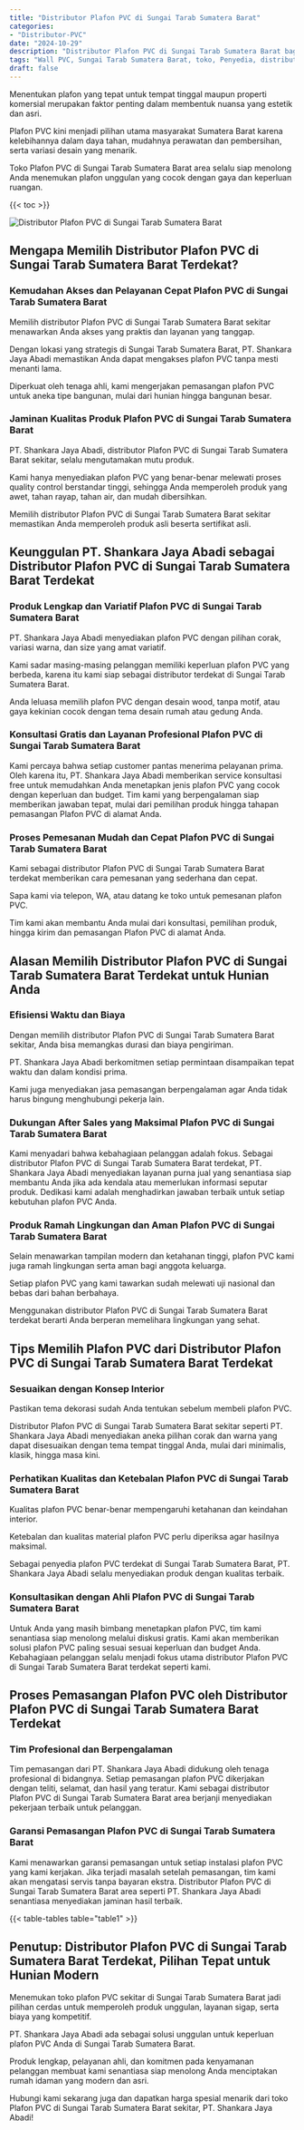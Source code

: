 ```yaml
---
title: "Distributor Plafon PVC di Sungai Tarab Sumatera Barat"
categories: 
- "Distributor-PVC"
date: "2024-10-29"
description: "Distributor Plafon PVC di Sungai Tarab Sumatera Barat bagi hunian, perkantoran, dan toko. Produk berkualitas, pilihan motif, pilihan warna elegan, beserta jasa instalasi dikerjakan oleh tenaga ahli profesional serta jaminan resmi!|Jasa distribusi Plafon PVC di Sungai Tarab Sumatera Barat untuk kebutuhan rumah, perkantoran, atau ritel, beserta material terbaik dan pemasangan oleh tim ahli serta kepastian resmi.|Alternatif Plafon PVC di Sungai Tarab Sumatera Barat yang andal untuk rumah, office, dan gerai, bersama produk unggulan dan instalasi dikerjakan oleh teknisi ahli dan jaminan resmi.|Distribusi Plafon PVC di Sungai Tarab Sumatera Barat bagi rumah, kantor, dan toko, dengan produk terbaik dan instalasi ditangani oleh tim berpengalaman, disertai beserta kepastian resmi.}"
tags: "Wall PVC, Sungai Tarab Sumatera Barat, toko, Penyedia, distributor"
draft: false
---
```


Menentukan plafon yang tepat untuk tempat tinggal maupun properti komersial merupakan faktor penting dalam membentuk nuansa yang estetik dan asri.

Plafon PVC kini menjadi pilihan utama masyarakat Sumatera Barat karena kelebihannya dalam daya tahan, mudahnya perawatan dan pembersihan, serta variasi desain yang menarik.

Toko Plafon PVC di Sungai Tarab Sumatera Barat area selalu siap menolong Anda menemukan plafon unggulan yang cocok dengan gaya dan keperluan ruangan.

{{< toc >}}

![Distributor Plafon PVC di Sungai Tarab Sumatera Barat](/images/Distributor-PVC/Distributor-Plafon-PVC-di-Sungai-Tarab-Sumatera-Barat.png)


## Mengapa Memilih Distributor Plafon PVC di Sungai Tarab Sumatera Barat Terdekat?

### Kemudahan Akses dan Pelayanan Cepat Plafon PVC di Sungai Tarab Sumatera Barat

Memilih distributor Plafon PVC di Sungai Tarab Sumatera Barat sekitar menawarkan Anda akses yang praktis dan layanan yang tanggap.

Dengan lokasi yang strategis di Sungai Tarab Sumatera Barat, PT. Shankara Jaya Abadi memastikan Anda dapat mengakses plafon PVC tanpa mesti menanti lama.

Diperkuat oleh tenaga ahli, kami mengerjakan pemasangan plafon PVC untuk aneka tipe bangunan, mulai dari hunian hingga bangunan besar.

### Jaminan Kualitas Produk Plafon PVC di Sungai Tarab Sumatera Barat

PT. Shankara Jaya Abadi, distributor Plafon PVC di Sungai Tarab Sumatera Barat sekitar, selalu mengutamakan mutu produk.

Kami hanya menyediakan plafon PVC yang benar-benar melewati proses quality control berstandar tinggi, sehingga Anda memperoleh produk yang awet, tahan rayap, tahan air, dan mudah dibersihkan.

Memilih distributor Plafon PVC di Sungai Tarab Sumatera Barat sekitar memastikan Anda memperoleh produk asli beserta sertifikat asli.

## Keunggulan PT. Shankara Jaya Abadi sebagai Distributor Plafon PVC di Sungai Tarab Sumatera Barat Terdekat

### Produk Lengkap dan Variatif Plafon PVC di Sungai Tarab Sumatera Barat

PT. Shankara Jaya Abadi menyediakan plafon PVC dengan pilihan corak, variasi warna, dan size yang amat variatif.

Kami sadar masing-masing pelanggan memiliki keperluan plafon PVC yang berbeda, karena itu kami siap sebagai distributor terdekat di Sungai Tarab Sumatera Barat.

Anda leluasa memilih plafon PVC dengan desain wood, tanpa motif, atau gaya kekinian cocok dengan tema desain rumah atau gedung Anda.

### Konsultasi Gratis dan Layanan Profesional Plafon PVC di Sungai Tarab Sumatera Barat

Kami percaya bahwa setiap customer pantas menerima pelayanan prima. Oleh karena itu, PT. Shankara Jaya Abadi memberikan service konsultasi free untuk memudahkan Anda menetapkan jenis plafon PVC yang cocok dengan keperluan dan budget. Tim kami yang berpengalaman siap memberikan jawaban tepat, mulai dari pemilihan produk hingga tahapan pemasangan Plafon PVC di alamat Anda.

### Proses Pemesanan Mudah dan Cepat Plafon PVC di Sungai Tarab Sumatera Barat

Kami sebagai distributor Plafon PVC di Sungai Tarab Sumatera Barat terdekat memberikan cara pemesanan yang sederhana dan cepat.

Sapa kami via telepon, WA, atau datang ke toko untuk pemesanan plafon PVC.

Tim kami akan membantu Anda mulai dari konsultasi, pemilihan produk, hingga kirim dan pemasangan Plafon PVC di alamat Anda.

## Alasan Memilih Distributor Plafon PVC di Sungai Tarab Sumatera Barat Terdekat untuk Hunian Anda

### Efisiensi Waktu dan Biaya

Dengan memilih distributor Plafon PVC di Sungai Tarab Sumatera Barat sekitar, Anda bisa memangkas durasi dan biaya pengiriman.

PT. Shankara Jaya Abadi berkomitmen setiap permintaan disampaikan tepat waktu dan dalam kondisi prima.

Kami juga menyediakan jasa pemasangan berpengalaman agar Anda tidak harus bingung menghubungi pekerja lain.

### Dukungan After Sales yang Maksimal Plafon PVC di Sungai Tarab Sumatera Barat

Kami menyadari bahwa kebahagiaan pelanggan adalah fokus. Sebagai distributor Plafon PVC di Sungai Tarab Sumatera Barat terdekat, PT. Shankara Jaya Abadi menyediakan layanan purna jual yang senantiasa siap membantu Anda jika ada kendala atau memerlukan informasi seputar produk. Dedikasi kami adalah menghadirkan jawaban terbaik untuk setiap kebutuhan plafon PVC Anda.

### Produk Ramah Lingkungan dan Aman Plafon PVC di Sungai Tarab Sumatera Barat

Selain menawarkan tampilan modern dan ketahanan tinggi, plafon PVC kami juga ramah lingkungan serta aman bagi anggota keluarga.

Setiap plafon PVC yang kami tawarkan sudah melewati uji nasional dan bebas dari bahan berbahaya.

Menggunakan distributor Plafon PVC di Sungai Tarab Sumatera Barat terdekat berarti Anda berperan memelihara lingkungan yang sehat.

## Tips Memilih Plafon PVC dari Distributor Plafon PVC di Sungai Tarab Sumatera Barat Terdekat

### Sesuaikan dengan Konsep Interior

Pastikan tema dekorasi sudah Anda tentukan sebelum membeli plafon PVC.

Distributor Plafon PVC di Sungai Tarab Sumatera Barat sekitar seperti PT. Shankara Jaya Abadi menyediakan aneka pilihan corak dan warna yang dapat disesuaikan dengan tema tempat tinggal Anda, mulai dari minimalis, klasik, hingga masa kini.

### Perhatikan Kualitas dan Ketebalan Plafon PVC di Sungai Tarab Sumatera Barat

Kualitas plafon PVC benar-benar mempengaruhi ketahanan dan keindahan interior.

Ketebalan dan kualitas material plafon PVC perlu diperiksa agar hasilnya maksimal.

Sebagai penyedia plafon PVC terdekat di Sungai Tarab Sumatera Barat, PT. Shankara Jaya Abadi selalu menyediakan produk dengan kualitas terbaik.

### Konsultasikan dengan Ahli Plafon PVC di Sungai Tarab Sumatera Barat

Untuk Anda yang masih bimbang menetapkan plafon PVC, tim kami senantiasa siap menolong melalui diskusi gratis. Kami akan memberikan solusi plafon PVC paling sesuai sesuai keperluan dan budget Anda. Kebahagiaan pelanggan selalu menjadi fokus utama distributor Plafon PVC di Sungai Tarab Sumatera Barat terdekat seperti kami.

## Proses Pemasangan Plafon PVC oleh Distributor Plafon PVC di Sungai Tarab Sumatera Barat Terdekat

### Tim Profesional dan Berpengalaman

Tim pemasangan dari PT. Shankara Jaya Abadi didukung oleh tenaga profesional di bidangnya. Setiap pemasangan plafon PVC dikerjakan dengan teliti, selamat, dan hasil yang teratur. Kami sebagai distributor Plafon PVC di Sungai Tarab Sumatera Barat area berjanji menyediakan pekerjaan terbaik untuk pelanggan.

### Garansi Pemasangan Plafon PVC di Sungai Tarab Sumatera Barat

Kami menawarkan garansi pemasangan untuk setiap instalasi plafon PVC yang kami kerjakan. Jika terjadi masalah setelah pemasangan, tim kami akan mengatasi servis tanpa bayaran ekstra. Distributor Plafon PVC di Sungai Tarab Sumatera Barat area seperti PT. Shankara Jaya Abadi senantiasa menyediakan jaminan hasil terbaik.

{{< table-tables table="table1" >}}

## Penutup: Distributor Plafon PVC di Sungai Tarab Sumatera Barat Terdekat, Pilihan Tepat untuk Hunian Modern

Menemukan toko plafon PVC sekitar di Sungai Tarab Sumatera Barat jadi pilihan cerdas untuk memperoleh produk unggulan, layanan sigap, serta biaya yang kompetitif.

PT. Shankara Jaya Abadi ada sebagai solusi unggulan untuk keperluan plafon PVC Anda di Sungai Tarab Sumatera Barat.

Produk lengkap, pelayanan ahli, dan komitmen pada kenyamanan pelanggan membuat kami senantiasa siap menolong Anda menciptakan rumah idaman yang modern dan asri.

Hubungi kami sekarang juga dan dapatkan harga spesial menarik dari toko Plafon PVC di Sungai Tarab Sumatera Barat sekitar, PT. Shankara Jaya Abadi!